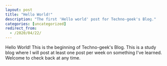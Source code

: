 ```yaml
---
layout: post
title: "Hello World!"
description: "The first 'Hello world' post for Techno-geek's Blog."
categories: [uncategorized]
redirect_from:
  - /2020/04/22/
---
```

Hello World! This is the beginning of Techno-geek's Blog. This is a study blog where I will post at least one post per week on something I've learned. Welcome to check back at any time.